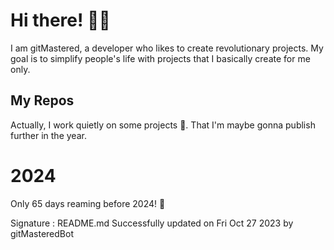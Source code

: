 
# Hi there! 🙋‍♂️
I am gitMastered, a developer who likes to create revolutionary projects.
My goal is to simplify people's life with projects that I basically create for me only.

## My Repos
Actually, I work quietly on some projects 👀. That I'm maybe gonna publish further in the year.

# 2024
Only 65 days reaming before 2024! 🙌

Signature : README.md Successfully updated on Fri Oct 27 2023 by gitMasteredBot


